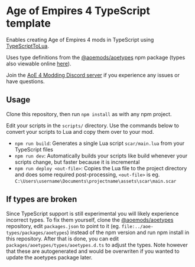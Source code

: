 # Age of Empires 4 TypeScript template
Enables creating Age of Empires 4 mods in TypeScript using [TypeScriptToLua](https://typescripttolua.github.io/).

Uses type definitions from the [@aoemods/aoetypes](https://github.com/aoemods/aoetypes) npm package (types also viewable online [here](https://aoemods.github.io/aoetypes-docs/)).

Join the [AoE 4 Modding Discord server](https://discord.gg/h8FX9Uq3vG) if you experience any issues or have questions.

## Usage
Clone this repository, then run `npm install` as with any npm project.

Edit your scripts in the `scripts/` directory. Use the commands below to convert your scripts to Lua and copy them over to your mod.

- `npm run build`: Generates a single Lua script `scar/main.lua` from your TypeScript files
- `npm run dev`: Automatically builds your scripts like build whenever your scripts change, but faster because it is incremental
- `npm run deploy <out-file>`: Copies the Lua file to the project directory and does some required post-processing, `<out-file>` is eg. `C:\Users\username\Documents\projectname\assets\scar\main.scar`

## If types are broken
Since TypeScript support is still experimental you will likely experience incorrect types.
To fix them yourself, clone the [@aoemods/aoetypes](https://github.com/aoemods/aoetypes) repository, edit `packages.json` to point to it (eg. `file:../aoe-types/packages/aoetypes`) instead of the npm version and run npm install in this repository.
After that is done, you can edit `packages/aoetypes/types/aoetypes.d.ts` to adjust the types. Note however that these are autogenerated and would be overwriten if you wanted to update the aoetypes package later. 

